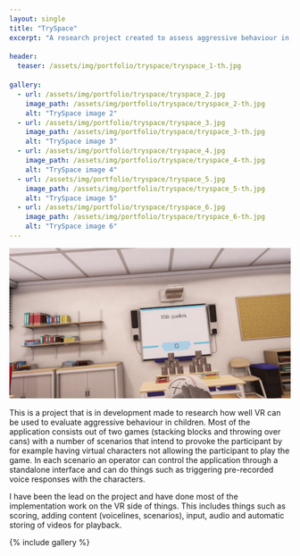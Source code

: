 ```yaml
---
layout: single
title: "TrySpace" 
excerpt: "A research project created to assess aggressive behaviour in children"

header:
  teaser: /assets/img/portfolio/tryspace/tryspace_1-th.jpg

gallery:
  - url: /assets/img/portfolio/tryspace/tryspace_2.jpg
    image_path: /assets/img/portfolio/tryspace/tryspace_2-th.jpg
    alt: "TrySpace image 2"
  - url: /assets/img/portfolio/tryspace/tryspace_3.jpg
    image_path: /assets/img/portfolio/tryspace/tryspace_3-th.jpg
    alt: "TrySpace image 3"
  - url: /assets/img/portfolio/tryspace/tryspace_4.jpg
    image_path: /assets/img/portfolio/tryspace/tryspace_4-th.jpg
    alt: "TrySpace image 4"
  - url: /assets/img/portfolio/tryspace/tryspace_5.jpg
    image_path: /assets/img/portfolio/tryspace/tryspace_5-th.jpg
    alt: "TrySpace image 5"
  - url: /assets/img/portfolio/tryspace/tryspace_6.jpg
    image_path: /assets/img/portfolio/tryspace/tryspace_6-th.jpg
    alt: "TrySpace image 6"
---
```


[![TrySpace header image](/assets/img/portfolio/tryspace/tryspace_1.jpg)](/assets/img/portfolio/tryspace/tryspace_1.jpg)

This is a project that is in development made to research how well VR can be used to evaluate aggressive behaviour in children. Most of the application consists out of two games (stacking blocks and throwing over cans) with a number of scenarios that intend to provoke the participant by for example having virtual characters not allowing the participant to play the game. In each scenario an operator can control the application through a standalone interface and can do things such as triggering pre-recorded voice responses with the characters.

I have been the lead on the project and have done most of the implementation work on the VR side of things. This includes things such as scoring, adding content (voicelines, scenarios), input, audio and automatic storing of videos for playback.

{% include gallery %}